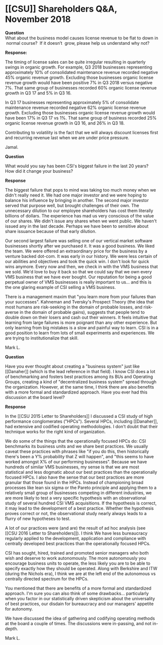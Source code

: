 # [[CSU]] Shareholders Q&A, November 2018

**Question** What about the business model causes license revenue to be flat to down in normal course?  If it doesn’t  grow, please help us understand why not?


**Response:**

The timing of license sales can be quite irregular resulting in quarterly swings in organic growth. For example, Q3 2018 businesses representing approximately 10% of consolidated maintenance revenue recorded negative 45% organic revenue growth. Excluding those businesses organic license revenue growth would have been positive 7% in Q3 2018 versus negative 7%. That same group of businesses recorded 60% organic license revenue growth in Q3 17 and 5% in Q3 16.

In Q3 17 businesses representing approximately 5% of consolidate maintenance revenue recorded negative 62% organic license revenue growth. Excluding those businesses organic license revenue growth would have been 17% in Q3 17 vs 1%. That same group of business recorded 25% organic license revenue growth in Q3 16, and 26% in Q3 18.

Contributing to volatility is the fact that we will always discount licenses first and recurring revenue last when we are under price pressure.

Jamal.

**Question**

What would you say has been CSI's biggest failure in the last 20 years? How did it change your business?

**Response**

The biggest failure that pops to mind was taking too much money when we didn't really need it. We had one major investor and we were hoping to balance his influence by bringing in another. The second major investor served that purpose well, but brought challenges of their own. The unnecessary dilution to our employee shareholders has cost them literally billions of dollars. The experience has mad us very conscious of the value of our shares. We didn't issue any shares when we went public. We haven't issued any in the last decade. Perhaps we have been to sensitive about share issuance because of that early dilution.

Our second largest failure was selling one of our vertical market software businesses shortly after we purchased it. It was a good business. We liked the team. We were offered an extraordinary price for the business by a venture backed dot-com. It was early in our history. We were less certain of our abilities and objectives and took the quick win. I don't look for quick wins anymore. Every now and then, we check in with the VMS business that we sold. We'd love to buy it back so that we could say that we own every VMS business that we have ever bought. Our reputation for being a good perpetual owner of VMS businesses is really important to us... and this is the one glaring example of CSI selling a VMS business.

There is a management maxim that "you learn more from your failures than your successes". Kahneman and Tversky's Prospect Theory (the idea that most humans are risk-seeking in the domain of probable losses, and risk-averse in the domain of probable gains), suggests that people tend to double down on their losers and cash out their winners. It feels intuitive that learning from large failures is more poignant than any other experience. But only learning from big mistakes is a slow and painful way to learn. CSI is in a good position to learn from lots of small experiments and experiences. We are trying to institutionalize that skill.

Mark L.


**Question**

Have you ever thought about creating a "business system" just like [[Danaher]] (which is the lead reference in that field). I know CSI does a lot of benchmarking and fosters best practices among its BUs and Operating Groups, creating a kind of "decentralized business system" spread through the organization. However, at the same time, I think there are also benefits with a more formal and standardized approach. Have you ever had this discussion at the board level?

**Response**

In the [[CSU 2015  Letter to Shareholders]] I discussed a CSI study of high performance conglomerates ("HPCs"). Several HPCs, including [[Danaher]], had extensive and codified operating methodologies. I don't doubt that their technique works for the right kind of organization.

We do some of the things that the operationally focused HPCs do: CSI benchmarks its business units and we share best practices. We usually caveat these practices with phrases like "if you do this, then historically there's been a Y% probability that Z will happen", and "this seems to have worked amongst X% of our performing businesses". Because we have hundreds of similar VMS businesses, my sense is that we are most statistical and less dogmatic about our best practices than the operationally focused HPCs. I also have the sense that our best practices are more granular that those found in the HPCs. Instead of championing broad processes like lean six sigma or the Pareto principle and applying them  to a relatively small group of businesses competing in different industries, we are more likely to test a very specific hypothesis with an observational study of several hundred CSI VMS acquisitions. If the hypothesis is correct, it may lead to the development of a best practice. Whether the hypothesis proves correct or not, the observational study nearly always leads to a flurry of new hypotheses to test.

A lot of our practices were (and are) the result of ad hoc analysis (see [[CSU 2016 Letter to Shareholders]]). I think We have less bureaucracy regularly applied to the development, application and compliance with centrally developed best practices than the operationally focused HPCs.

CSI has sought, hired, trained and promoted senior managers who both wish and deserve to work autonomously. The more autonomously you encourage business units to operate, the less likely you are to be able to specify exactly how they should be operated. Along with Berkshire and ITW (during the Nichols era), I think we are at the left end of the autonomous vs centrally directed spectrum for the HPCs.

You mentioned that there are benefits of a more formal and standardized approach. I'm sure you can also think of some drawbacks... particularly when you factor in our statistically driven skepticism about the universality of best practices, our disdain for bureaucracy and our managers' appetite for autonomy.

We have discussed the idea of gathering and codifying operating methods at the board a couple of times. The discussions were in-passing, and not in-depth.

Mark L.

